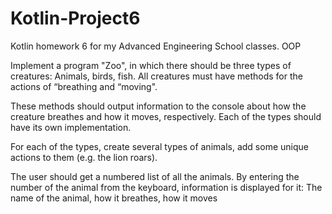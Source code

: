 # Kotlin-Project6
Kotlin homework 6 for my Advanced Engineering School classes. OOP


Implement a program "Zoo", in which there should be three types of creatures: Animals, birds, fish.
All creatures must have methods for the actions of “breathing and “moving".


These methods should output information to the console about how the creature breathes and how it moves, respectively. 
Each of the types should have its own implementation.


For each of the types, create several types of animals, add some unique actions to them (e.g. the lion roars).


The user should get a numbered list of all the animals. By entering the number of the animal from the keyboard, information is displayed for it:
The name of the animal, how it breathes, how it moves
